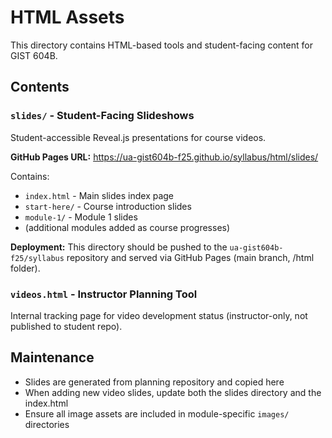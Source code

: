 # HTML Assets

This directory contains HTML-based tools and student-facing content for GIST 604B.

## Contents

### `slides/` - Student-Facing Slideshows
Student-accessible Reveal.js presentations for course videos.

**GitHub Pages URL:** https://ua-gist604b-f25.github.io/syllabus/html/slides/

Contains:
- `index.html` - Main slides index page
- `start-here/` - Course introduction slides  
- `module-1/` - Module 1 slides
- (additional modules added as course progresses)

**Deployment:** This directory should be pushed to the `ua-gist604b-f25/syllabus` repository and served via GitHub Pages (main branch, /html folder).

### `videos.html` - Instructor Planning Tool
Internal tracking page for video development status (instructor-only, not published to student repo).

## Maintenance

- Slides are generated from planning repository and copied here
- When adding new video slides, update both the slides directory and the index.html
- Ensure all image assets are included in module-specific `images/` directories

